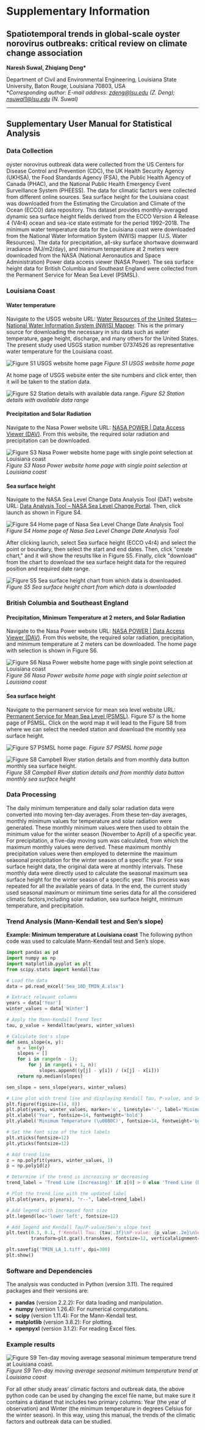 # Supplementary Information

## Spatiotemporal trends in global-scale oyster norovirus outbreaks: critical review on climate change association
**Naresh Suwal, Zhiqiang Deng\***

Department of Civil and Environmental Engineering, Louisiana State University, Baton Rouge, Louisiana 70803, USA  
**Corresponding author: E-mail address: zdeng@lsu.edu (Z. Deng); nsuwal1@lsu.edu (N. Suwal)*

---

## Supplementary User Manual for Statistical Analysis

### Data Collection
oyster norovirus outbreak data were collected from the US Centers for Disease Control and Prevention (CDC), the UK Health Security Agency (UKHSA), the Food Standards Agency (FSA), the Public Health Agency of Canada (PHAC), and the National Public Health Emergency Event Surveillance System (PHEESS). The data for climatic factors were collected from different online sources. Sea surface height for the Louisiana coast was downloaded from the Estimating the Circulation and Climate of the Ocean (ECCO) data repository. This dataset provides monthly-averaged dynamic sea surface height fields derived from the ECCO Version 4 Release 4 (V4r4) ocean and sea-ice state estimate for the period 1992–2018. The minimum water temperature data for the Louisiana coast were downloaded from the National Water Information System (NWIS) mapper (U.S. Water Resources). The data for precipitation, all-sky surface shortwave downward irradiance (MJ/m2/day), and minimum temperature at 2 meters were downloaded from the NASA (National Aeronautics and Space Administration) Power data access viewer (NASA Power). The sea surface height data for British Columbia and Southeast England were collected from the Permanent Service for Mean Sea Level (PSMSL).

### Louisiana Coast
#### Water temperature

Navigate to the USGS website URL: [Water Resources of the United States—National Water Information System (NWIS) Mapper](https://waterdata.usgs.gov/nwis).  This is the primary source for downloading the necessary in situ data such as water temperature, gage height, discharge, and many others for the United States. The present study used USGS station number 07374526 as representative water temperature for the Louisiana coast.


![Figure S1 USGS website home page](Figure%20S1%20USGS%20website%20home%20page.png)
_Figure S1 USGS website home page_

At home page of USGS website enter the site numbers and click enter, then it will be taken to the station data. 


![Figure S2 Station details with available data range.](Figure%20S2%20Station%20details%20with%20available%20data%20range.png)
_Figure S2 Station details with available data range_

#### Precipitation and Solar Radiation

Navigate to the Nasa Power website URL: [NASA POWER | Data Access Viewer (DAV)](https://power.larc.nasa.gov/data-access-viewer/). From this website, the required solar radiation and precipitation can be downloaded. 


![Figure S3 Nasa Power website home page with single point selection at Louisiana coast](Figure%20S3%20Nasa%20Power%20website%20home%20page%20with%20single%20point%20selection%20at%20Louisiana%20coast.png)
_Figure S3 Nasa Power website home page with single point selection at Louisiana coast_

#### Sea surface height

Navigate to the NASA Sea Level Change Data Analysis Tool (DAT) website URL: [Data Analysis Tool – NASA Sea Level Change Portal](https://sealevel.nasa.gov/data/data-analysis-tool). Then, click launch as shown in Figure S4.


![Figure S4 Home page of Nasa Sea Level Change Date Analysis Tool](Figure%20S4%20Home%20page%20of%20Nasa%20Sea%20Level%20Change%20Date%20Analysis%20Tool.png)
_Figure S4 Home page of Nasa Sea Level Change Date Analysis Tool_

After clicking launch, select Sea surface height (ECCO v4r4) and select the point or boundary, then select the start and end dates. Then, click "create chart," and it will show the results like in Figure S5. Finally, click "download" from the chart to download the sea surface height data for the required position and required date range.



![Figure S5 Sea surface height chart from which data is downloaded.](Figure%20S5%20Sea%20surface%20height%20chart%20from%20which%20data%20is%20downloaded.png)
_Figure S5 Sea surface height chart from which data is downloaded_

### British Columbia and Southeast England
#### Precipitation, Minimum Temperature at 2 meters, and Solar Radiation

Navigate to the Nasa Power website URL: [NASA POWER | Data Access Viewer (DAV)](https://power.larc.nasa.gov/data-access-viewer/). From this website, the required solar radiation, precipitation, and minimum temperature at 2 meters can be downloaded. The home page with selection is shown in Figure S6.


![Figure S6 Nasa Power website home page with single point selection at Louisiana coast](Figure%20S6%20Nasa%20Power%20website%20home%20page%20with%20single%20point%20selection.png)
_Figure S6 Nasa Power website home page with single point selection at Louisiana coast_

#### Sea surface height

Navigate to the permanent service for mean sea level website URL: [Permanent Service for Mean Sea Level (PSMSL)](https://www.psmsl.org/). Figure S7 is the home page of PSMSL. Click on the word map it will lead to the Figure S8 from where we can select the needed station and download the monthly sea surface height. 


![Figure S7 PSMSL home page.](Figure%20S7%20PSMSL%20home%20page.png)
_Figure S7 PSMSL home page_


![Figure S8 Campbell River station details and from monthly data button monthly sea surface height.](Figure_S8_Campbell_River.png)
_Figure S8 Campbell River station details and from monthly data button monthly sea surface height_

### Data Processing
The daily minimum temperature and daily solar radiation data were converted into moving ten-day averages. From these ten-day averages, monthly minimum values for temperature and solar radiation were generated. These monthly minimum values were then used to obtain the minimum value for the winter season (November to April) of a specific year. For precipitation, a five-day moving sum was calculated, from which the maximum monthly values were derived. These maximum monthly precipitation values were then employed to determine the maximum seasonal precipitation for the winter season of a specific year. For sea surface height data, the original data were at monthly intervals. These monthly data were directly used to calculate the seasonal maximum sea surface height for the winter season of a specific year. This process was repeated for all the available years of data. In the end, the current study used seasonal maximum or minimum time series data for all the considered climatic factors,including solar radiation, sea surface height, minimum temperature, and precipitation.

### Trend Analysis (Mann-Kendall test and Sen’s slope)
**Example: Minimum temperature at Louisiana coast**
The following python code was used to calculate Mann-Kendall test and Sen’s slope.

```python
import pandas as pd
import numpy as np
import matplotlib.pyplot as plt
from scipy.stats import kendalltau

# Load the data
data = pd.read_excel('Sea_10D_TMIN_A.xlsx')

# Extract relevant columns
years = data['Year']
winter_values = data['Winter']

# Apply the Mann-Kendall Trend Test
tau, p_value = kendalltau(years, winter_values)

# Calculate Sen's slope
def sens_slope(x, y):
	n = len(y)
	slopes = []
	for i in range(n - 1):
		for j in range(i + 1, n):
			slopes.append((y[j] - y[i]) / (x[j] - x[i]))
	return np.median(slopes)

sen_slope = sens_slope(years, winter_values)

# Line plot with trend line and displaying Kendall Tau, P-value, and Sen's slope
plt.figure(figsize=(14, 8))
plt.plot(years, winter_values, marker='o', linestyle='-', label='Minimum Temperature(TMIN)')
plt.xlabel('Year', fontsize=14, fontweight='bold')
plt.ylabel('Minimum Temperature (\u00B0C)', fontsize=14, fontweight='bold')

# Set the font size of the tick labels
plt.xticks(fontsize=12)
plt.yticks(fontsize=12)

# Add trend line
z = np.polyfit(years, winter_values, 1)
p = np.poly1d(z)

# Determine if the trend is increasing or decreasing
trend_label = 'Trend Line (Increasing)' if z[0] > 0 else 'Trend Line (Decreasing)'

# Plot the trend line with the updated label
plt.plot(years, p(years), "r--", label=trend_label)

# Add legend with increased font size
plt.legend(loc='lower left', fontsize=12)

# Add legend and Kendall Tau/P-value/Sen's slope text
plt.text(0.3, 0.1, f'Kendall Tau: {tau:.3f}\nP-value: {p_value:.2e}\nSen\'s Slope: {sen_slope:.3f}', 
		 transform=plt.gca().transAxes, fontsize=12, verticalalignment='top')

plt.savefig('TMIN_LA_1.tiff', dpi=300)
plt.show()
```

### Software and Dependencies
The analysis was conducted in Python (version 3.11). The required packages and their versions are:
- **pandas** (version 2.2.2): For data loading and manipulation.
- **numpy** (version 1.26.4): For numerical computations.
- **scipy** (version 1.11.4): For the Mann-Kendall test.
- **matplotlib** (version 3.8.2): For plotting.
- **openpyxl** (version 3.1.2): For reading Excel files.

### Example results


![Figure S9 Ten-day moving average seasonal minimum temperature trend at Louisiana coast.](Figure%20S9%20Ten-day%20moving%20average%20seasonal%20minimum%20temperature%20trend%20at%20Louisiana%20coast.png)
_Figure S9 Ten-day moving average seasonal minimum temperature trend at Louisiana coast_

 For all other study areas' climatic factors and outbreak data, the above python code can be used by changing the excel file name, but make sure it contains a dataset that includes two primary columns: Year (the year of observation) and Winter (the minimum temperature in degrees Celsius for the winter season). In this way, using this manual, the trends of the climatic factors and outbreak data can be studied.

